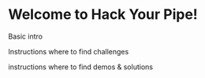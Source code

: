 # Welcome to Hack Your Pipe!

Basic intro

Instructions where to find challenges

instructions where to find demos & solutions